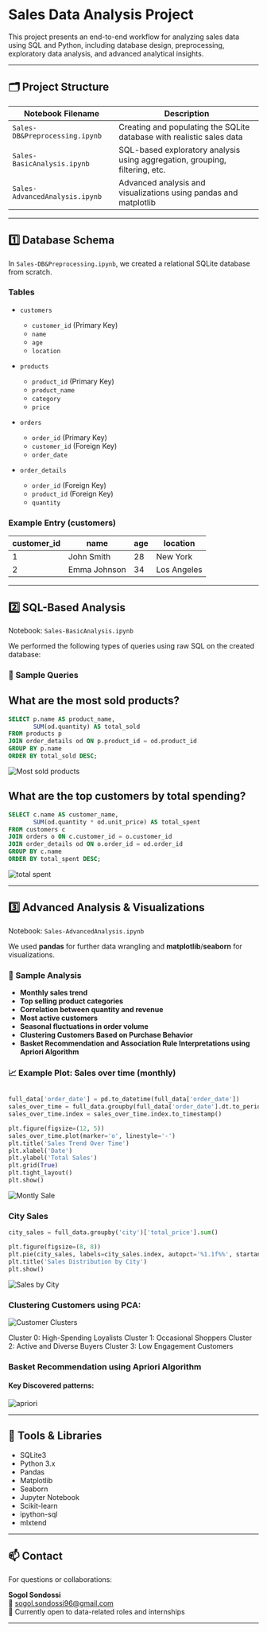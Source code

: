 # Sales Data Analysis Project

This project presents an end-to-end workflow for analyzing sales data using SQL and Python, including database design, preprocessing, exploratory data analysis, and advanced analytical insights.

---

## 🗂 Project Structure

| Notebook Filename | Description |
|-------------------|-------------|
| `Sales-DB&Preprocessing.ipynb` | Creating and populating the SQLite database with realistic sales data |
| `Sales-BasicAnalysis.ipynb` | SQL-based exploratory analysis using aggregation, grouping, filtering, etc. |
| `Sales-AdvancedAnalysis.ipynb` | Advanced analysis and visualizations using pandas and matplotlib |

---

## 1️⃣ Database Schema

In `Sales-DB&Preprocessing.ipynb`, we created a relational SQLite database from scratch.

### Tables

- `customers`  
  - `customer_id` (Primary Key)  
  - `name`
  - `age`
  - `location`

- `products`  
  - `product_id` (Primary Key)  
  - `product_name`  
  - `category`  
  - `price`

- `orders`  
  - `order_id` (Primary Key)  
  - `customer_id` (Foreign Key)  
  - `order_date`

- `order_details`  
  - `order_id` (Foreign Key)  
  - `product_id` (Foreign Key)  
  - `quantity`

### Example Entry (customers)

| customer_id | name         | age | location   |
|-------------|--------------|-----|------------|
| 1           | John Smith   |  28 | New York   |
| 2           | Emma Johnson |  34 |Los Angeles |


---

## 2️⃣ SQL-Based Analysis

Notebook: `Sales-BasicAnalysis.ipynb`

We performed the following types of queries using raw SQL on the created database:

### 🔹 Sample Queries



## What are the most sold products?

```sql
SELECT p.name AS product_name,
       SUM(od.quantity) AS total_sold
FROM products p
JOIN order_details od ON p.product_id = od.product_id
GROUP BY p.name
ORDER BY total_sold DESC;
```
![Most sold products](images/most_sold_products.png)

## What are the top customers by total spending?

```sql
SELECT c.name AS customer_name,
       SUM(od.quantity * od.unit_price) AS total_spent
FROM customers c
JOIN orders o ON c.customer_id = o.customer_id
JOIN order_details od ON o.order_id = od.order_id
GROUP BY c.name
ORDER BY total_spent DESC;
```
![total spent](images/total_spent.png)

---

## 3️⃣ Advanced Analysis & Visualizations

Notebook: `Sales-AdvancedAnalysis.ipynb`

We used **pandas** for further data wrangling and **matplotlib**/**seaborn** for visualizations.

### 📌 Sample Analysis

- **Monthly sales trend**
- **Top selling product categories**
- **Correlation between quantity and revenue**
- **Most active customers**
- **Seasonal fluctuations in order volume**
- **Clustering Customers Based on Purchase Behavior**
- **Basket Recommendation and Association Rule Interpretations using Apriori Algorithm**

### 📈 Example Plot: Sales over time (monthly)

```python

full_data['order_date'] = pd.to_datetime(full_data['order_date'])
sales_over_time = full_data.groupby(full_data['order_date'].dt.to_period('M'))['total_price'].sum()
sales_over_time.index = sales_over_time.index.to_timestamp()

plt.figure(figsize=(12, 5))
sales_over_time.plot(marker='o', linestyle='-')
plt.title('Sales Trend Over Time')
plt.xlabel('Date')
plt.ylabel('Total Sales')
plt.grid(True)
plt.tight_layout()
plt.show()
```

![Montly Sale](images/sales_over_time.png)

### City Sales

```python
city_sales = full_data.groupby('city')['total_price'].sum()

plt.figure(figsize=(8, 8))
plt.pie(city_sales, labels=city_sales.index, autopct='%1.1f%%', startangle=90)
plt.title('Sales Distribution by City')
plt.show()
```

![Sales by City](images/sales_by_city.png)

### Clustering Customers using PCA:


![Customer Clusters](images/cluster.png)

Cluster 0: High-Spending Loyalists
Cluster 1: Occasional Shoppers
Cluster 2: Active and Diverse Buyers
Cluster 3: Low Engagement Customers

### Basket Recommendation using Apriori Algorithm

#### Key Discovered patterns:
![apriori](images/apriori.png)

---

## 🧩 Tools & Libraries

- SQLite3
- Python 3.x
- Pandas
- Matplotlib
- Seaborn
- Jupyter Notebook
- Scikit-learn
- ipython-sql
- mlxtend

---

## 📫 Contact

For questions or collaborations:

**Sogol Sondossi**  
📧 sogol.sondossi96@gmail.com  
📍 Currently open to data-related roles and internships

---

